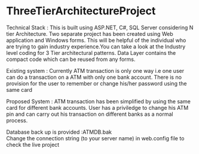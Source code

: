 # ThreeTierArchitectureProject

Technical Stack : 
This is built using ASP.NET, C#, SQL Server considering N tier Architecture. Two separate project has been created using Web application and Windows forms. This will be helpful of the individual who are trying to gain industry experience.You can take a look at the Industry level coding for 3 Tier architectural patterns. Data Layer contains the compact code which can be reused from any forms.

Existing system : 
Currently ATM  transaction is only one way i.e one user can do a transaction on a ATM with only one bank account. There is no provision for the user to remember or change his/her password using the same card

Proposed System : 
ATM transaction has been simplified by using the same card for different bank accounts. User has a priviledge to change his ATM pin and can carry out his transaction on different banks as a normal process.



Database back up is provided  :ATMDB.bak  
Change the connection string (to your server name) in web.config file to check the live project



